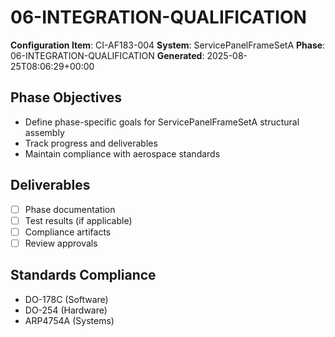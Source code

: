 # 06-INTEGRATION-QUALIFICATION

**Configuration Item**: CI-AF183-004
**System**: ServicePanelFrameSetA
**Phase**: 06-INTEGRATION-QUALIFICATION
**Generated**: 2025-08-25T08:06:29+00:00

## Phase Objectives
- Define phase-specific goals for ServicePanelFrameSetA structural assembly
- Track progress and deliverables
- Maintain compliance with aerospace standards

## Deliverables
- [ ] Phase documentation
- [ ] Test results (if applicable)
- [ ] Compliance artifacts
- [ ] Review approvals

## Standards Compliance
- DO-178C (Software)
- DO-254 (Hardware)
- ARP4754A (Systems)

